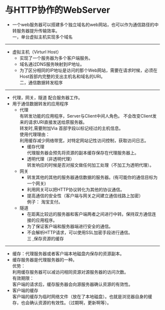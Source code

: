 与HTTP协作的WebServer    =====*  一个web服务器可以搭建多个独立域名的web网站，也可以作为通信路径的中转服务器提升传输效率。    一，单台虚拟主机实现多个域名     ----    *   虚拟主机（Virturl Host）    	*   实现了一个服务器为多个客户端服务。    	*   域名通过DNS服务映射到IP地址。    	*   为了区分相同的IP地址是访问的那个Web网站，需要在请求时候，必须在Host首部内完整的支出主机名和域名的URI。   二，通信数据转发程序    ----*  代理，网关，隧道 配合服务器工作。     *   用于通信数据转发的应用程序    	*  代理    有转发功能的应用程序，Server与Client中间人角色。 不会改变Client发来的请求URI直接发送给原服务器。   转发时,需要附加Via 首部字段以标记经过的主机信息。    使用代理理由：    利用缓存减少网络带宽，对特定网站记性访问控制，获取访问日志。       		*   缓存代理    代理服务器会预先将资源的副本缓存保存在代理服务器上。      		*   透明代理（非透明代理）   转发响应的时候是否对报文做任何加工处理（不加工为透明代理）。     	*  网关     		*  转发其他的其他的服务器通信数据的服务器。(有可能你的通信目标为一个网关)         		*   利用网关可以把HTTP协议转化为其他的协议通信。     		*   提高通信的安全性（客户端与网关之间建立通信线路上加密）       例子： 淘宝支付。        	*  隧道     		*   在距离比较远的服务器和客户端两者之间进行中转。保持双方通信连接的应用程序。    		*   为了保证客户端和服务器端进行安全的通信。		*   不会解析HTTP请求，可以使用SSL加密手段进行通信。        三 ,保存资源的缓存   -----*  缓存：代理服务器或者客户端本地磁盘内保存的资源副本。    *  缓存服务器是代理服务器的一种。    优势：   利用缓存服务器可以减访问相同资源对源服务器的访问次数。     有效期限：    客户端的请求后，缓存服务器会向源服务器确认资源的有效性。    *   客户端的缓存     客户端的缓存为临时网络文件（放在了本地磁盘）。也就是浏览器自身的缓存，也会确认资源的有效性。（过期啊，更新啊等）。       